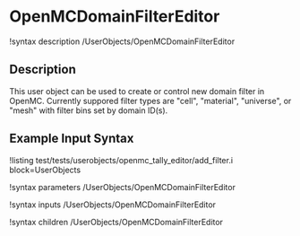 # OpenMCDomainFilterEditor

!syntax description /UserObjects/OpenMCDomainFilterEditor

## Description

This user object can be used to create or control new domain filter in OpenMC.
Currently suppored filter types are "cell", "material", "universe", or "mesh"
with filter bins set by domain ID(s).

## Example Input Syntax

!listing test/tests/userobjects/openmc_tally_editor/add_filter.i
  block=UserObjects

!syntax parameters /UserObjects/OpenMCDomainFilterEditor

!syntax inputs /UserObjects/OpenMCDomainFilterEditor

!syntax children /UserObjects/OpenMCDomainFilterEditor
